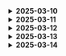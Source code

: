 <details>
<summary><b>2025-03-10</b></summary>
https://adhesive-gladiolus-504.notion.site/1b1282fa3bfc80989e2dddb95fb9af42?pvs=4

</details>

<details>
<summary><b>2025-03-11</b></summary>
내용
</details>

<details>
<summary><b>2025-03-12</b></summary>
내용
</details>

<details>
<summary><b>2025-03-13</b></summary>
내용
</details>

<details>
<summary><b>2025-03-14</b></summary>
내용
</details>
